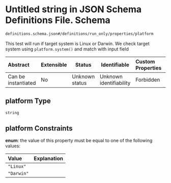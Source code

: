 # Untitled string in JSON Schema Definitions File.  Schema

```txt
definitions.schema.json#/definitions/run_only/properties/platform
```

This test will run if target system is Linux or Darwin. We check target system using `platform.system()` and match with input field


| Abstract            | Extensible | Status         | Identifiable            | Custom Properties | Additional Properties | Access Restrictions | Defined In                                                                         |
| :------------------ | ---------- | -------------- | ----------------------- | :---------------- | --------------------- | ------------------- | ---------------------------------------------------------------------------------- |
| Can be instantiated | No         | Unknown status | Unknown identifiability | Forbidden         | Allowed               | none                | [definitions.schema.json\*](../out/definitions.schema.json "open original schema") |

## platform Type

`string`

## platform Constraints

**enum**: the value of this property must be equal to one of the following values:

| Value      | Explanation |
| :--------- | ----------- |
| `"Linux"`  |             |
| `"Darwin"` |             |
